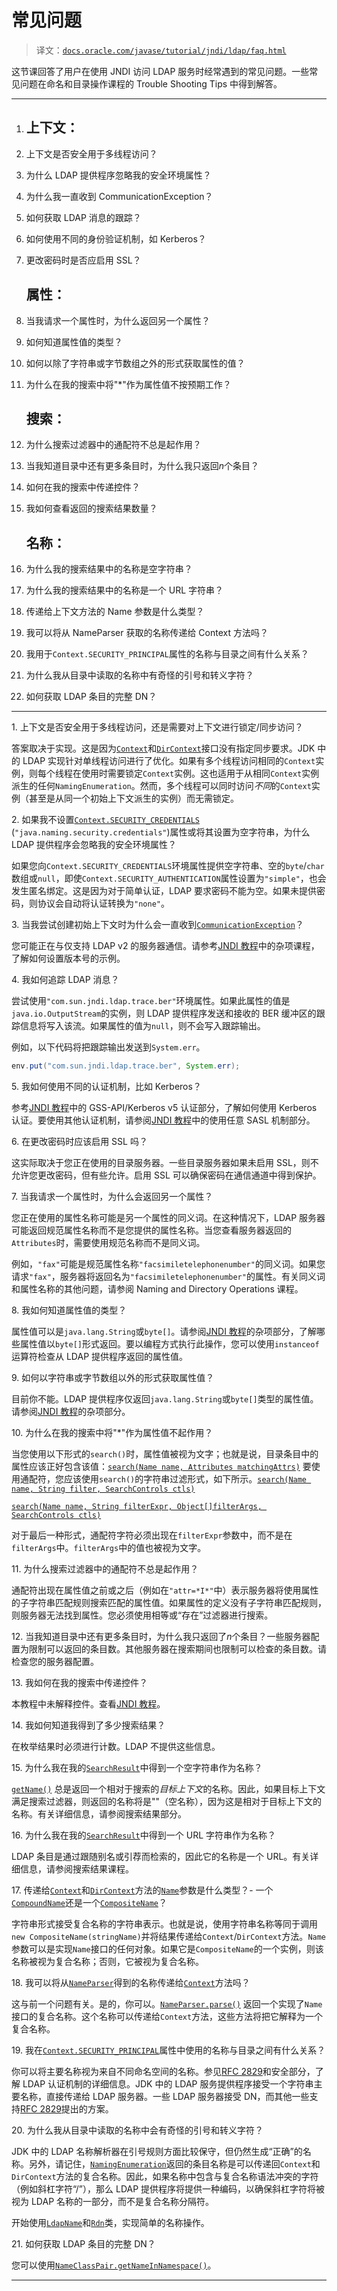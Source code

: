 # 常见问题

> 译文：[`docs.oracle.com/javase/tutorial/jndi/ldap/faq.html`](https://docs.oracle.com/javase/tutorial/jndi/ldap/faq.html)

这节课回答了用户在使用 JNDI 访问 LDAP 服务时经常遇到的常见问题。一些常见问题在命名和目录操作课程的 Trouble Shooting Tips 中得到解答。

* * *

1.  ## 上下文：

1.  上下文是否安全用于多线程访问？

1.  为什么 LDAP 提供程序忽略我的安全环境属性？

1.  为什么我一直收到 CommunicationException？

1.  如何获取 LDAP 消息的跟踪？

1.  如何使用不同的身份验证机制，如 Kerberos？

1.  更改密码时是否应启用 SSL？

    ## 属性：

1.  当我请求一个属性时，为什么返回另一个属性？

1.  如何知道属性值的类型？

1.  如何以除了字符串或字节数组之外的形式获取属性的值？

1.  为什么在我的搜索中将"*"作为属性值不按预期工作？

    ## 搜索：

1.  为什么搜索过滤器中的通配符不总是起作用？

1.  当我知道目录中还有更多条目时，为什么我只返回*n*个条目？

1.  如何在我的搜索中传递控件？

1.  我如何查看返回的搜索结果数量？

    ## 名称：

1.  为什么我的搜索结果中的名称是空字符串？

1.  为什么我的搜索结果中的名称是一个 URL 字符串？

1.  传递给上下文方法的 Name 参数是什么类型？

1.  我可以将从 NameParser 获取的名称传递给 Context 方法吗？

1.  我用于`Context.SECURITY_PRINCIPAL`属性的名称与目录之间有什么关系？

1.  为什么我从目录中读取的名称中有奇怪的引号和转义字符？

1.  如何获取 LDAP 条目的完整 DN？

* * *

1\. 上下文是否安全用于多线程访问，还是需要对上下文进行锁定/同步访问？

答案取决于实现。这是因为[`Context`](https://docs.oracle.com/javase/8/docs/api/javax/naming/Context.html)和[`DirContext`](https://docs.oracle.com/javase/8/docs/api/javax/naming/directory/DirContext.html)接口没有指定同步要求。JDK 中的 LDAP 实现针对单线程访问进行了优化。如果有多个线程访问相同的`Context`实例，则每个线程在使用时需要锁定`Context`实例。这也适用于从相同`Context`实例派生的任何`NamingEnumeration`。然而，多个线程可以同时访问*不同*的`Context`实例（甚至是从同一个初始上下文派生的实例）而无需锁定。

2\. 如果我不设置[`Context.SECURITY_CREDENTIALS`](https://docs.oracle.com/javase/8/docs/api/javax/naming/Context.html#SECURITY_CREDENTIALS) (`"java.naming.security.credentials"`)属性或将其设置为空字符串，为什么 LDAP 提供程序会忽略我的安全环境属性？

如果您向`Context.SECURITY_CREDENTIALS`环境属性提供空字符串、空的`byte`/`char`数组或`null`，即使`Context.SECURITY_AUTHENTICATION`属性设置为`"simple"`，也会发生匿名绑定。这是因为对于简单认证，LDAP 要求密码不能为空。如果未提供密码，则协议会自动将认证转换为`"none"`。

3\. 当我尝试创建初始上下文时为什么会一直收到[`CommunicationException`](https://docs.oracle.com/javase/8/docs/api/javax/naming/CommunicationException.html)？

您可能正在与仅支持 LDAP v2 的服务器通信。请参考[JNDI 教程](https://docs.oracle.com/javase/jndi/tutorial/ldap/misc/version.html)中的杂项课程，了解如何设置版本号的示例。

4\. 我如何追踪 LDAP 消息？

尝试使用`"com.sun.jndi.ldap.trace.ber"`环境属性。如果此属性的值是`java.io.OutputStream`的实例，则 LDAP 提供程序发送和接收的 BER 缓冲区的跟踪信息将写入该流。如果属性的值为`null`，则不会写入跟踪输出。

例如，以下代码将把跟踪输出发送到`System.err`。

```java
env.put("com.sun.jndi.ldap.trace.ber", System.err);

```

5\. 我如何使用不同的认证机制，比如 Kerberos？

参考[JNDI 教程](https://docs.oracle.com/javase/jndi/tutorial/ldap/security/gssapi.html)中的 GSS-API/Kerberos v5 认证部分，了解如何使用 Kerberos 认证。要使用其他认证机制，请参阅[JNDI 教程](https://docs.oracle.com/javase/jndi/tutorial/ldap/security/mechanism.html)中的使用任意 SASL 机制部分。

6\. 在更改密码时应该启用 SSL 吗？

这实际取决于您正在使用的目录服务器。一些目录服务器如果未启用 SSL，则不允许您更改密码，但有些允许。启用 SSL 可以确保密码在通信通道中得到保护。

7\. 当我请求一个属性时，为什么会返回另一个属性？

您正在使用的属性名称可能是另一个属性的同义词。在这种情况下，LDAP 服务器可能返回规范属性名称而不是您提供的属性名称。当您查看服务器返回的`Attributes`时，需要使用规范名称而不是同义词。

例如，`"fax"`可能是规范属性名称`"facsimiletelephonenumber"`的同义词。如果您请求`"fax"`，服务器将返回名为`"facsimiletelephonenumber"`的属性。有关同义词和属性名称的其他问题，请参阅 Naming and Directory Operations 课程。

8\. 我如何知道属性值的类型？

属性值可以是`java.lang.String`或`byte[]`。请参阅[JNDI 教程](https://docs.oracle.com/javase/jndi/tutorial/ldap/misc/attrs.html)的杂项部分，了解哪些属性值以`byte[]`形式返回。要以编程方式执行此操作，您可以使用`instanceof`运算符检查从 LDAP 提供程序返回的属性值。

9\. 如何以字符串或字节数组以外的形式获取属性值？

目前你不能。LDAP 提供程序仅返回`java.lang.String`或`byte[]`类型的属性值。请参阅[JNDI 教程](https://docs.oracle.com/javase/jndi/tutorial/ldap/misc/attrs.html)的杂项部分。

10\. 为什么在我的搜索中将"*"作为属性值不起作用？

当您使用以下形式的`search()`时，属性值被视为文字；也就是说，目录条目中的属性应该正好包含该值：[`search(Name name, Attributes matchingAttrs)`](https://docs.oracle.com/javase/8/docs/api/javax/naming/directory/DirContext.html#search-javax.naming.Name-javax.naming.directory.Attributes-) 要使用通配符，您应该使用`search()`的字符串过滤形式，如下所示。[`search(Name name, String filter, SearchControls ctls)`](https://docs.oracle.com/javase/8/docs/api/javax/naming/directory/DirContext.html#search-javax.naming.Name-java.lang.String-javax.naming.directory.SearchControls-)

[`search(Name name, String filterExpr, Object[]filterArgs, SearchControls ctls)`](https://docs.oracle.com/javase/8/docs/api/javax/naming/directory/DirContext.html#search-javax.naming.Name-java.lang.String-java.lang.Object:A-javax.naming.directory.SearchControls-) 

对于最后一种形式，通配符字符必须出现在`filterExpr`参数中，而不是在`filterArgs`中。`filterArgs`中的值也被视为文字。

11\. 为什么搜索过滤器中的通配符不总是起作用？

通配符出现在属性值之前或之后（例如在`"attr=*I*"`中）表示服务器将使用属性的子字符串匹配规则搜索匹配的属性值。如果属性的定义没有子字符串匹配规则，则服务器无法找到属性。您必须使用相等或“存在”过滤器进行搜索。

12\. 当我知道目录中还有更多条目时，为什么我只返回了*n*个条目？一些服务器配置为限制可以返回的条目数。其他服务器在搜索期间也限制可以检查的条目数。请检查您的服务器配置。

13\. 我如何在我的搜索中传递控件？

本教程中未解释控件。查看[JNDI 教程](https://docs.oracle.com/javase/jndi/tutorial/ldap/ext/context.html)。

14\. 我如何知道我得到了多少搜索结果？

在枚举结果时必须进行计数。LDAP 不提供这些信息。

15\. 为什么我在我的[`SearchResult`](https://docs.oracle.com/javase/8/docs/api/javax/naming/directory/SearchResult.html)中得到一个空字符串作为名称？

[`getName()`](https://docs.oracle.com/javase/8/docs/api/javax/naming/NameClassPair.html#getName--) 总是返回一个相对于搜索的*目标上下文*的名称。因此，如果目标上下文满足搜索过滤器，则返回的名称将是""（空名称），因为这是相对于目标上下文的名称。有关详细信息，请参阅搜索结果部分。

16\. 为什么我在我的[`SearchResult`](https://docs.oracle.com/javase/8/docs/api/javax/naming/directory/SearchResult.html)中得到一个 URL 字符串作为名称？

LDAP 条目是通过跟随别名或引荐而检索的，因此它的名称是一个 URL。有关详细信息，请参阅搜索结果课程。

17\. 传递给[`Context`](https://docs.oracle.com/javase/8/docs/api/javax/naming/Context.html)和[`DirContext`](https://docs.oracle.com/javase/8/docs/api/javax/naming/directory/DirContext.html)方法的[`Name`](https://docs.oracle.com/javase/8/docs/api/javax/naming/Name.html)参数是什么类型？- 一个[`CompoundName`](https://docs.oracle.com/javase/8/docs/api/javax/naming/CompoundName.html)还是一个[`CompositeName`](https://docs.oracle.com/javase/8/docs/api/javax/naming/CompositeName.html)？

字符串形式接受复合名称的字符串表示。也就是说，使用字符串名称等同于调用`new CompositeName(stringName)`并将结果传递给`Context`/`DirContext`方法。`Name`参数可以是实现`Name`接口的任何对象。如果它是`CompositeName`的一个实例，则该名称被视为复合名称；否则，它被视为复合名称。

18\. 我可以将从[`NameParser`](https://docs.oracle.com/javase/8/docs/api/javax/naming/NameParser.html)得到的名称传递给[`Context`](https://docs.oracle.com/javase/8/docs/api/javax/naming/Context.html)方法吗？

这与前一个问题有关。是的，你可以。[`NameParser.parse()`](https://docs.oracle.com/javase/8/docs/api/javax/naming/NameParser.html#parse-java.lang.String-) 返回一个实现了`Name`接口的复合名称。这个名称可以传递给`Context`方法，这些方法将把它解释为一个复合名称。

19\. 我在[`Context.SECURITY_PRINCIPAL`](https://docs.oracle.com/javase/8/docs/api/javax/naming/Context.html#SECURITY_PRINCIPAL)属性中使用的名称与目录之间有什么关系？

你可以将主要名称视为来自不同命名空间的名称。参见[RFC 2829](http://www.ietf.org/rfc/rfc2829.txt)和安全部分，了解 LDAP 认证机制的详细信息。JDK 中的 LDAP 服务提供程序接受一个字符串主要名称，直接传递给 LDAP 服务器。一些 LDAP 服务器接受 DN，而其他一些支持[RFC 2829](http://www.ietf.org/rfc/rfc2829.txt)提出的方案。

20\. 为什么我从目录中读取的名称中会有奇怪的引号和转义字符？

JDK 中的 LDAP 名称解析器在引号规则方面比较保守，但仍然生成“正确”的名称。另外，请记住，[`NamingEnumeration`](https://docs.oracle.com/javase/8/docs/api/javax/naming/NamingEnumeration.html)返回的条目名称是可以传递回`Context`和`DirContext`方法的复合名称。因此，如果名称中包含与复合名称语法冲突的字符（例如斜杠字符“/”），那么 LDAP 提供程序将提供一种编码，以确保斜杠字符将被视为 LDAP 名称的一部分，而不是复合名称分隔符。

开始使用[`LdapName`](https://docs.oracle.com/javase/8/docs/api/javax/naming/ldap/LdapName.html)和[`Rdn`](https://docs.oracle.com/javase/8/docs/api/javax/naming/ldap/Rdn.html)类，实现简单的名称操作。

21\. 如何获取 LDAP 条目的完整 DN？

您可以使用[`NameClassPair.getNameInNamespace()`](https://docs.oracle.com/javase/8/docs/api/javax/naming/NameClassPair.html#getNameInNamespace--)。

* * *
